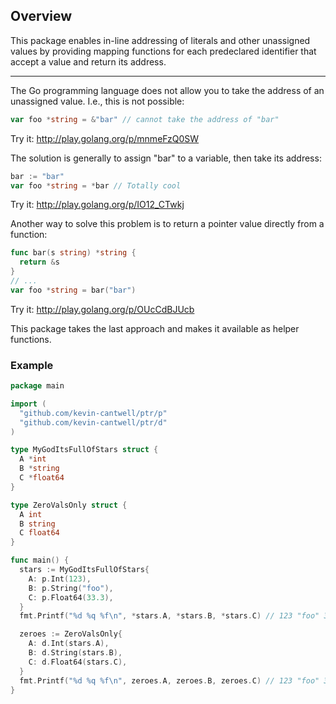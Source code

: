 ## Overview

This package enables in-line addressing of literals and other unassigned values by providing mapping functions for each predeclared identifier that accept a value and return its address.

----------------

The Go programming language does not allow you to take the address of an unassigned value. I.e., this is not possible:

```go
var foo *string = &"bar" // cannot take the address of "bar"
```
Try it: http://play.golang.org/p/mnmeFzQ0SW



The solution is generally to assign "bar" to a variable, then take its address:

```go
bar := "bar"
var foo *string = *bar // Totally cool
```
Try it: http://play.golang.org/p/IO12_CTwkj



Another way to solve this problem is to return a pointer value directly from a function:

```go
func bar(s string) *string {
  return &s
}
// ...
var foo *string = bar("bar")
```
Try it: http://play.golang.org/p/OUcCdBJUcb

This package takes the last approach and makes it available as helper functions.


### Example

```go
package main

import (
  "github.com/kevin-cantwell/ptr/p"
  "github.com/kevin-cantwell/ptr/d"
)

type MyGodItsFullOfStars struct {
  A *int
  B *string
  C *float64
}

type ZeroValsOnly struct {
  A int
  B string
  C float64
}

func main() {
  stars := MyGodItsFullOfStars{
    A: p.Int(123),
    B: p.String("foo"),
    C: p.Float64(33.3),
  }
  fmt.Printf("%d %q %f\n", *stars.A, *stars.B, *stars.C) // 123 "foo" 33.3

  zeroes := ZeroValsOnly{
    A: d.Int(stars.A),
    B: d.String(stars.B),
    C: d.Float64(stars.C),
  }
  fmt.Printf("%d %q %f\n", zeroes.A, zeroes.B, zeroes.C) // 123 "foo" 33.3
}
```